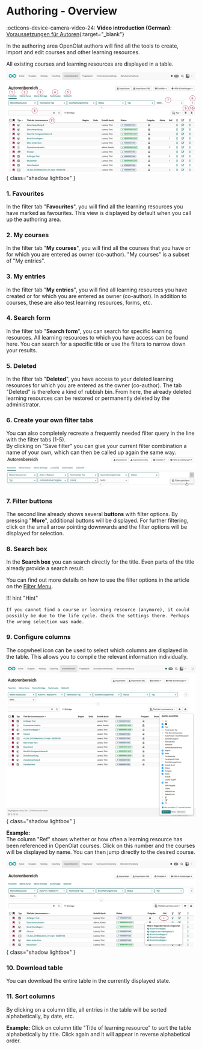 # Authoring - Overview

:octicons-device-camera-video-24: **Video introduction (German)**: [Voraussetzungen für Autoren](<https://www.youtube.com/embed/L0jc_LBKXLE>){:target="_blank”}

In the authoring area OpenOlat authors will find all the tools to create, import and edit courses and other learning resources.

All existing courses and learning resources are displayed in a table.

![autorenbereich_uebersicht1_v1_de.png](assets/autorenbereich_uebersicht1_v1_de.png){ class="shadow lightbox" }

### 1. Favourites
In the filter tab "**Favourites**", you will find all the learning resources you have marked as favourites. This view is displayed by default when you call up the authoring area.

### 2. My courses
In the filter tab "**My courses**", you will find all the courses that you have
or for which you are entered as owner (co-author). "My courses" is a subset of "My entries".

### 3. My entries 
In the filter tab "**My entries**", you will find all learning resources you have created or for which you are entered as owner (co-author). In addition to courses, these are also test learning resources, forms, etc. 

### 4. Search form
In the filter tab "**Search form**", you can search for specific learning resources. All learning resources to which you have access can be found here. You can search for a specific title or use the filters to narrow down your results.

### 5. Deleted
In the filter tab "**Deleted**", you have access to your deleted learning resources for which you are entered as the owner (co-author). The tab "Deleted" is therefore a kind of rubbish bin. From here, the already deleted learning resources can be restored or permanently deleted by the administrator.

### 6. Create your own filter tabs 
You can also completely recreate a frequently needed filter query in the line with the filter tabs (1-5).<br>By clicking on "Save filter" you can give your current filter combination a name of your own, which can then be called up again the same way. ![Filter](assets/Autorenbereich_Filter_172.png)

### 7. Filter buttons
The second line already shows several **buttons** with filter options. By pressing "**More**", additional buttons will be displayed. For further filtering, click on the small arrow pointing downwards and the filter options will be displayed for selection.

### 8. Search box 
In the **Search box** you can search directly for the title. Even parts of the title already provide a search result.

You can find out more details on how to use the filter options in the article on the 
[Filter Menu](../basic_concepts/Table_concept.md).

!!! hint "Hint"

    If you cannot find a course or learning resource (anymore), it could possibly be due to the life cycle. Check the settings there. Perhaps the wrong selection was made.

### 9. Configure columns

The cogwheel icon can be used to select which columns are displayed in the table. This allows you to compile the relevant information individually.

![autorenbereich_spalten_auswaehlen_v1_de.png](assets/autorenbereich_spalten_auswaehlen_v1_de.png){ class="shadow lightbox" }

**Example:**<br>
The column "Ref" shows whether or how often a learning resource has been referenced in OpenOlat courses. Click on this number and the courses will be displayed by name. You can then jump directly to the desired course.

![autorenbereich_spalten_auswaehlen2_v1_de.png](assets/autorenbereich_spalten_auswaehlen2_v1_de.png){ class="shadow lightbox" }

### 10. Download table
You can download the entire table in the currently displayed state.

### 11. Sort columns
By clicking on a column title, all entries in the table will be sorted alphabetically, by date, etc.

**Example:** Click on column title "Title of learning resource" to sort the table alphabetically by title. Click again and it will appear in reverse alphabetical order.